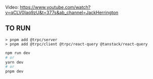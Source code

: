 Video: https://www.youtube.com/watch?v=qCLV0Iaq9zU&t=377s&ab_channel=JackHerrington
## TO RUN

```
> pnpm add @trpc/server 
> pnpm add @trpc/client @trpc/react-query @tanstack/react-query  
```

```bash
npm run dev
# or
yarn dev
# or
pnpm dev
```